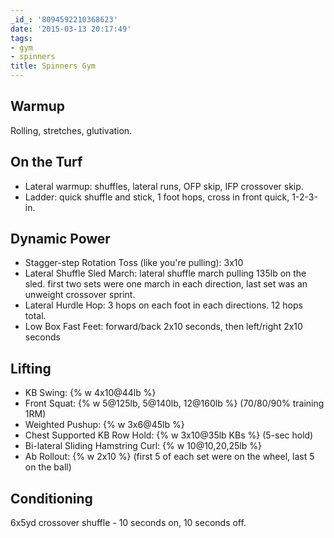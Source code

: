 ```yaml
---
_id_: '8094592210368623'
date: '2015-03-13 20:17:49'
tags:
- gym
- spinners
title: Spinners Gym
---
```


## Warmup

Rolling, stretches, glutivation.

## On the Turf

- Lateral warmup: shuffles, lateral runs, OFP skip, IFP crossover skip. 
- Ladder: quick shuffle and stick, 1 foot hops, cross in front quick, 1-2-3-in.

## Dynamic Power

- Stagger-step Rotation Toss (like you're pulling): 3x10
- Lateral Shuffle Sled March: lateral shuffle march pulling 135lb on the sled. first two sets were one march in each direction, last set was an unweight crossover sprint.
- Lateral Hurdle Hop: 3 hops on each foot in each directions. 12 hops total.
- Low Box Fast Feet: forward/back 2x10 seconds, then left/right 2x10 seconds

## Lifting

- KB Swing: {% w 4x10@44lb %}
- Front Squat: {% w 5@125lb, 5@140lb, 12@160lb %} (70/80/90% training 1RM)
- Weighted Pushup: {% w 3x6@45lb %}
- Chest Supported KB Row Hold: {% w 3x10@35lb KBs %} (5-sec hold)
- Bi-lateral Sliding Hamstring Curl: {% w 10@10,20,25lb %}
- Ab Rollout: {% w 2x10 %} (first 5 of each set were on the wheel, last 5 on the ball)

## Conditioning

6x5yd crossover shuffle - 10 seconds on, 10 seconds off.
